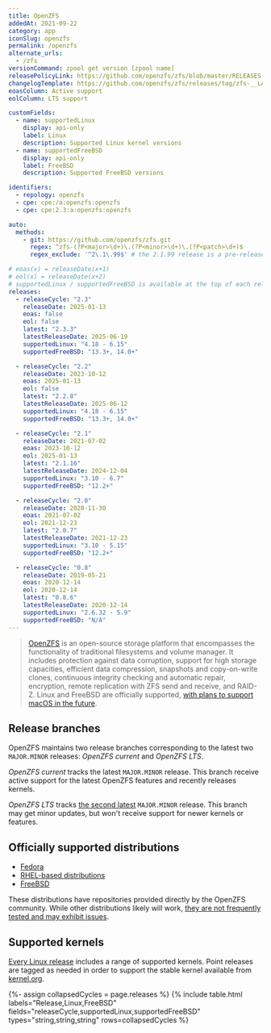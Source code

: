 ```yaml
---
title: OpenZFS
addedAt: 2021-09-22
category: app
iconSlug: openzfs
permalink: /openzfs
alternate_urls:
  - /zfs
versionCommand: zpool get version [zpool name]
releasePolicyLink: https://github.com/openzfs/zfs/blob/master/RELEASES.md
changelogTemplate: https://github.com/openzfs/zfs/releases/tag/zfs-__LATEST__
eoasColumn: Active support
eolColumn: LTS support

customFields:
  - name: supportedLinux
    display: api-only
    label: Linux
    description: Supported Linux kernel versions
  - name: supportedFreeBSD
    display: api-only
    label: FreeBSD
    description: Supported FreeBSD versions

identifiers:
  - repology: openzfs
  - cpe: cpe:/a:openzfs:openzfs
  - cpe: cpe:2.3:a:openzfs:openzfs

auto:
  methods:
    - git: https://github.com/openzfs/zfs.git
      regex: ^zfs-(?P<major>\d+)\.(?P<minor>\d+)\.(?P<patch>\d+)$
      regex_exclude: '^2\.1\.99$' # the 2.1.99 release is a pre-release (see talk page)

# eoas(x) = releaseDate(x+1)
# eol(x) = releaseDate(x+2)
# supportedLinux / supportedFreeBSD is available at the top of each release note and evolve even in patch versions.
releases:
  - releaseCycle: "2.3"
    releaseDate: 2025-01-13
    eoas: false
    eol: false
    latest: "2.3.3"
    latestReleaseDate: 2025-06-19
    supportedLinux: "4.18 - 6.15"
    supportedFreeBSD: "13.3+, 14.0+"

  - releaseCycle: "2.2"
    releaseDate: 2023-10-12
    eoas: 2025-01-13
    eol: false
    latest: "2.2.8"
    latestReleaseDate: 2025-06-12
    supportedLinux: "4.18 - 6.15"
    supportedFreeBSD: "13.3+, 14.0+"

  - releaseCycle: "2.1"
    releaseDate: 2021-07-02
    eoas: 2023-10-12
    eol: 2025-01-13
    latest: "2.1.16"
    latestReleaseDate: 2024-12-04
    supportedLinux: "3.10 - 6.7"
    supportedFreeBSD: "12.2+"

  - releaseCycle: "2.0"
    releaseDate: 2020-11-30
    eoas: 2021-07-02
    eol: 2021-12-23
    latest: "2.0.7"
    latestReleaseDate: 2021-12-23
    supportedLinux: "3.10 - 5.15"
    supportedFreeBSD: "12.2+"

  - releaseCycle: "0.8"
    releaseDate: 2019-05-21
    eoas: 2020-12-14
    eol: 2020-12-14
    latest: "0.8.6"
    latestReleaseDate: 2020-12-14
    supportedLinux: "2.6.32 - 5.9"
    supportedFreeBSD: "N/A"
---
```


> [OpenZFS](https://openzfs.github.io/openzfs-docs/) is an open-source storage platform that
> encompasses the functionality of traditional filesystems and volume manager. It includes
> protection against data corruption, support for high storage capacities, efficient data
> compression, snapshots and copy-on-write clones, continuous integrity checking and automatic
> repair, encryption, remote replication with ZFS send and receive, and RAID-Z. Linux and FreeBSD
> are officially supported, [with plans to support macOS in the future](https://github.com/openzfs/zfs/pull/12110).

## Release branches

OpenZFS maintains two release branches corresponding to the latest two `MAJOR.MINOR` releases: _OpenZFS current_ and _OpenZFS LTS_.

_OpenZFS current_ tracks the latest `MAJOR.MINOR` release.
This branch receive active support for the latest OpenZFS features and recently releases kernels.

_OpenZFS LTS_ tracks [the second latest](https://github.com/openzfs/zfs/issues/16945) `MAJOR.MINOR` release.
This branch may get minor updates, but won't receive support for newer kernels or features.

## Officially supported distributions

- [Fedora](https://openzfs.github.io/openzfs-docs/Getting%20Started/Fedora/index.html)
- [RHEL-based distributions](https://openzfs.github.io/openzfs-docs/Getting%20Started/RHEL-based%20distro/index.html)
- [FreeBSD](https://openzfs.github.io/openzfs-docs/Getting%20Started/FreeBSD.html)

These distributions have repositories provided directly by the OpenZFS community.
While other distributions likely will work, [they are not frequently tested and may exhibit issues](https://github.com/openzfs/zfs/issues/10333).

## Supported kernels

[Every Linux release](https://zfsonlinux.org/ "ZFS On Linux") includes a range of supported
kernels. Point releases are tagged as needed in order to support the stable kernel available from
[kernel.org](https://kernel.org).

{%- assign collapsedCycles = page.releases %}
{% include table.html
  labels="Release,Linux,FreeBSD"
  fields="releaseCycle,supportedLinux,supportedFreeBSD"
  types="string,string,string"
  rows=collapsedCycles %}
